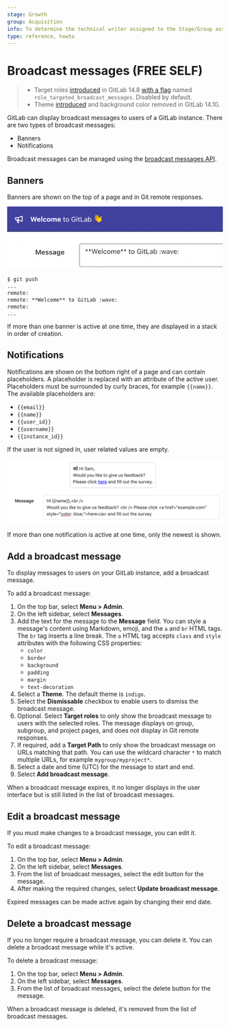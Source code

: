 ```yaml
---
stage: Growth
group: Acquisition
info: To determine the technical writer assigned to the Stage/Group associated with this page, see https://about.gitlab.com/handbook/engineering/ux/technical-writing/#assignments
type: reference, howto
---
```


# Broadcast messages **(FREE SELF)**

> - Target roles [introduced](https://gitlab.com/gitlab-org/growth/team-tasks/-/issues/461) in GitLab 14.8 [with a flag](../../administration/feature_flags.md) named `role_targeted_broadcast_messages`. Disabled by default.
> - Theme [introduced](https://gitlab.com/gitlab-org/gitlab/-/merge_requests/83251) and background color removed in GitLab 14.10.

GitLab can display broadcast messages to users of a GitLab instance. There are two types of broadcast messages:

- Banners
- Notifications

Broadcast messages can be managed using the [broadcast messages API](../../api/broadcast_messages.md).

## Banners

Banners are shown on the top of a page and in Git remote responses.

![Broadcast Message Banner](img/broadcast_messages_banner_v15_0.png)

```shell
$ git push
...
remote:
remote: **Welcome** to GitLab :wave:
remote:
...
```

If more than one banner is active at one time, they are displayed in a stack in order of creation.

## Notifications

Notifications are shown on the bottom right of a page and can contain placeholders. A placeholder is replaced with an attribute of the active user. Placeholders must be surrounded by curly braces, for example `{{name}}`.
The available placeholders are:

- `{{email}}`
- `{{name}}`
- `{{user_id}}`
- `{{username}}`
- `{{instance_id}}`

If the user is not signed in, user related values are empty.

![Broadcast Message Notification](img/broadcast_messages_notification_v12_10.png)

If more than one notification is active at one time, only the newest is shown.

## Add a broadcast message

To display messages to users on your GitLab instance, add a broadcast message.

To add a broadcast message:

1. On the top bar, select **Menu > Admin**.
1. On the left sidebar, select **Messages**.
1. Add the text for the message to the **Message** field. You can style a message's content using Markdown, emoji, and the `a` and `br` HTML tags.
   The `br` tag inserts a line break. The `a` HTML tag accepts `class` and `style` attributes with the following CSS properties:
    - `color`
    - `border`
    - `background`
    - `padding`
    - `margin`
    - `text-decoration`
1. Select a **Theme**. The default theme is `indigo`.
1. Select the **Dismissable** checkbox to enable users to dismiss the broadcast message.
1. Optional. Select **Target roles** to only show the broadcast message to users with the selected roles. The message displays on group, subgroup, and project pages, and does not display in Git remote responses.
1. If required, add a **Target Path** to only show the broadcast message on URLs matching that path. You can use the wildcard character `*` to match multiple URLs, for example `mygroup/myproject*`.
1. Select a date and time (UTC) for the message to start and end.
1. Select **Add broadcast message**.

When a broadcast message expires, it no longer displays in the user interface but is still listed in the
list of broadcast messages.

## Edit a broadcast message

If you must make changes to a broadcast message, you can edit it.

To edit a broadcast message:

1. On the top bar, select **Menu > Admin**.
1. On the left sidebar, select **Messages**.
1. From the list of broadcast messages, select the edit button for the message.
1. After making the required changes, select **Update broadcast message**.

Expired messages can be made active again by changing their end date.

## Delete a broadcast message

If you no longer require a broadcast message, you can delete it.
You can delete a broadcast message while it's active.

To delete a broadcast message:

1. On the top bar, select **Menu > Admin**.
1. On the left sidebar, select **Messages**.
1. From the list of broadcast messages, select the delete button for the message.

When a broadcast message is deleted, it's removed from the list of broadcast messages.

<!-- ## Troubleshooting

Include any troubleshooting steps that you can foresee. If you know beforehand what issues
one might have when setting this up, or when something is changed, or on upgrading, it's
important to describe those, too. Think of things that may go wrong and include them here.
This is important to minimize requests for support, and to avoid doc comments with
questions that you know someone might ask.

Each scenario can be a third-level heading, e.g. `### Getting error message X`.
If you have none to add when creating a doc, leave this section in place
but commented out to help encourage others to add to it in the future. -->
